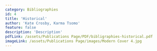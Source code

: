 ```yaml
---
category: Bibliographies
id: 4
title: 'Historical'
author: 'Kate Crosby, Karma Tsomo'
feature: false
description: 'Description'
pdfLink: /assets/Publications Page/PDF/bibligraphies-historical.pdf
imageLink: /assets/Publications Page/images/Modern Cover 4.jpg
---
```

